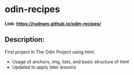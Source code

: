 # odin-recipes
#### Link: https://rudnam.github.io/odin-recipes/
## Description:
First project in The Odin Project using html.
- Usage of anchors, img, lists, and basic structure of html
- Updated to apply later lessons